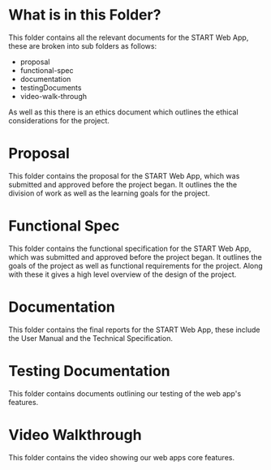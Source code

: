 # What is in this Folder?

This folder contains all the relevant documents for the START Web App, these are broken into sub folders as follows:

- proposal
- functional-spec
- documentation
- testingDocuments
- video-walk-through

As well as this there is an ethics document which outlines the ethical considerations for the project.

# Proposal

This folder contains the proposal for the START Web App, which was submitted and approved before the project began.
It outlines the the division of work as well as the learning goals for the project.

# Functional Spec

This folder contains the functional specification for the START Web App, which was submitted and approved before the project began.
It outlines the goals of the project as well as functional requirements for the project. Along with these it gives a
high level overview of the design of the project.

# Documentation

This folder contains the final reports for the START Web App, these include the User Manual and the Technical Specification.

# Testing Documentation

This folder contains documents outlining our testing of the web app's features.

# Video Walkthrough

This folder contains the video showing our web apps core features.